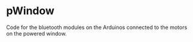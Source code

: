 # pWindow

Code for the bluetooth modules on the Arduinos connected to the motors on the powered window.
